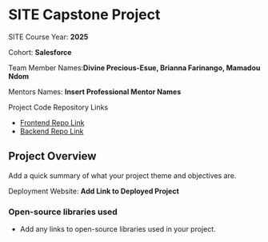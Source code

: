 # SITE Capstone Project

SITE Course Year: **2025**

Cohort: **Salesforce**

Team Member Names:**Divine Precious-Esue, Brianna Farinango, Mamadou Ndom**

Mentors Names: **Insert Professional Mentor Names**

Project Code Repository Links

* [Frontend Repo Link]()
* [Backend Repo Link]()

## Project Overview

Add a quick summary of what your project theme and objectives are. 

Deployment Website: **Add Link to Deployed Project**

### Open-source libraries used

- Add any links to open-source libraries used in your project.
